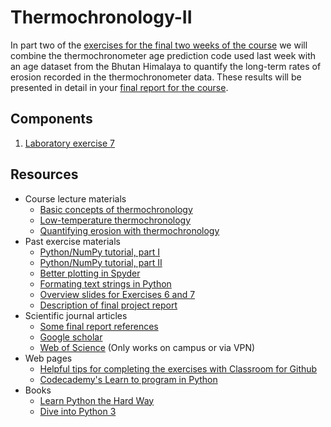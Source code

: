 # Thermochronology-II
In part two of the [exercises for the final two weeks of the course](https://github.com/Intro-Quantitative-Geology/Thermochronology-I/Laboratory-exercise-6-7-overview.pdf) we will combine the thermochronometer age prediction code used last week with an age dataset from the Bhutan Himalaya to quantify the long-term rates of erosion recorded in the thermochronometer data. These results will be presented in detail in your [final report for the course](https://github.com/Intro-Quantitative-Geology/Thermochronology-I/Final-report.md).

## Components
1. [Laboratory exercise 7]()

## Resources
- Course lecture materials
  - [Basic concepts of thermochronology](https://github.com/Intro-Quantitative-Geology/Lecture-slides/blob/master/11-Basic-concepts-of-thermochronology/11-Basic-concepts-of-thermochronology.pdf)
  - [Low-temperature thermochronology](https://github.com/Intro-Quantitative-Geology/Lecture-slides/blob/master/12-Low-temperature-thermochronology/12-Low-temperature-thermochronology.pdf)
  - [Quantifying erosion with thermochronology](https://github.com/Intro-Quantitative-Geology/Lecture-slides/blob/master/13-Quantifying-erosion-with-thermochronology/13-Quantifying-erosion-with-thermochronology.pdf)
- Past exercise materials
  - [Python/NumPy tutorial, part I](https://github.com/Intro-Quantitative-Geology/Python-and-NumPy-I)
  - [Python/NumPy tutorial, part II](https://github.com/Intro-Quantitative-Geology/Python-and-NumPy-II)
  - [Better plotting in Spyder](https://github.com/Intro-Quantitative-Geology/Hillslope-diffusion/blob/master/Fixing-Spyder.md)
  - [Formating text strings in Python](https://github.com/Intro-Quantitative-Geology/Hillslope-diffusion/blob/master/Format-Python-strings.md)
  - [Overview slides for Exercises 6 and 7](https://github.com/Intro-Quantitative-Geology/Thermochronology-I/Laboratory-exercise-6-7-overview.pdf)
  - [Description of final project report](https://github.com/Intro-Quantitative-Geology/Thermochronology-I/Final-report.md)
- Scientific journal articles
  - [Some final report references](https://moodle.helsinki.fi/course/view.php?id=12453#section-4)
  - [Google scholar](https://scholar.google.fi/)
  - [Web of Science](https://webofknowledge.com) (Only works on campus or via VPN)
- Web pages
  - [Helpful tips for completing the exercises with Classroom for Github](https://github.com/Intro-Quantitative-Geology/Python-and-NumPy-II/blob/master/Lesson/Classroom.md)
  - [Codecademy's Learn to program in Python](https://www.codecademy.com/learn/python)
- Books
  - [Learn Python the Hard Way](http://learnpythonthehardway.org/book/)
  - [Dive into Python 3](http://www.diveinto.org/python3/)
